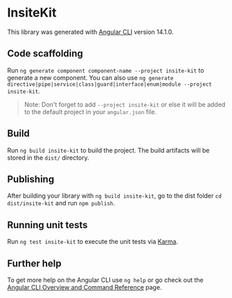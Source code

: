 # InsiteKit

This library was generated with [Angular CLI](https://github.com/angular/angular-cli) version 14.1.0.

## Code scaffolding

Run `ng generate component component-name --project insite-kit` to generate a new component. You can also use `ng generate directive|pipe|service|class|guard|interface|enum|module --project insite-kit`.

> Note: Don't forget to add `--project insite-kit` or else it will be added to the default project in your `angular.json` file.

## Build

Run `ng build insite-kit` to build the project. The build artifacts will be stored in the `dist/` directory.

## Publishing

After building your library with `ng build insite-kit`, go to the dist folder `cd dist/insite-kit` and run `npm publish`.

## Running unit tests

Run `ng test insite-kit` to execute the unit tests via [Karma](https://karma-runner.github.io).

## Further help

To get more help on the Angular CLI use `ng help` or go check out the [Angular CLI Overview and Command Reference](https://angular.io/cli) page.
